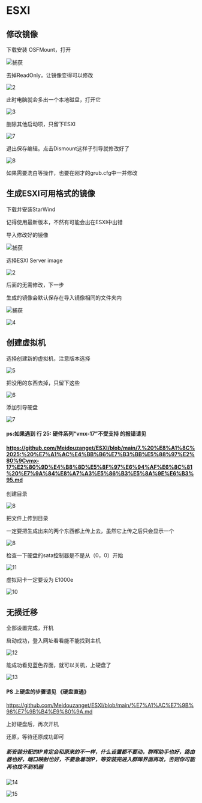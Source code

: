 # ESXI

## 修改镜像



下载安装 OSFMount，打开

![捕获](https://user-images.githubusercontent.com/59044398/119276611-a9ab1f80-bc4d-11eb-9c0d-849c05458985.PNG)



去掉ReadOnly，让镜像变得可以修改

![2](https://user-images.githubusercontent.com/59044398/119276617-b0399700-bc4d-11eb-937f-9a6ce4207601.PNG)



此时电脑就会多出一个本地磁盘，打开它

![3](https://user-images.githubusercontent.com/59044398/119276633-c21b3a00-bc4d-11eb-9da9-e324f4ea6524.PNG)



删除其他启动项，只留下ESXI

![7](https://user-images.githubusercontent.com/59044398/119276641-cf382900-bc4d-11eb-8aba-20493f645c36.PNG)



退出保存编辑。点击Dismount这样子引导就修改好了

![8](https://user-images.githubusercontent.com/59044398/119276653-d9f2be00-bc4d-11eb-903c-fac10507949f.PNG)

如果需要洗白等操作，也要在刚才的grub.cfg中一并修改



## 生成ESXI可用格式的镜像

下载并安装StarWind

记得使用最新版本，不然有可能会出在ESXI中出错

导入修改好的镜像

![捕获](https://user-images.githubusercontent.com/59044398/119276799-aa908100-bc4e-11eb-9df9-6c684d531905.PNG)



选择ESXI Server image

![2](https://user-images.githubusercontent.com/59044398/119276806-b67c4300-bc4e-11eb-8e2b-306fb2318b68.PNG)



后面的无需修改，下一步

生成的镜像会默认保存在导入镜像相同的文件夹内

![捕获](https://user-images.githubusercontent.com/59044398/119276833-e0356a00-bc4e-11eb-8cb6-db883469b643.PNG)

![4](https://user-images.githubusercontent.com/59044398/119276859-065b0a00-bc4f-11eb-9d50-21e37635521a.PNG)

## 创建虚拟机



选择创建新的虚拟机，注意版本选择

![5](https://user-images.githubusercontent.com/59044398/119276919-49b57880-bc4f-11eb-94cb-6022ba25309c.PNG)



把没用的东西去掉，只留下这些

![6](https://user-images.githubusercontent.com/59044398/119276955-87b29c80-bc4f-11eb-99b7-7e8c593ba7f7.PNG)



添加引导硬盘

![7](https://user-images.githubusercontent.com/59044398/119276980-a3b63e00-bc4f-11eb-82b3-db3fe5f08395.PNG)



#### ps:如果遇到 行 25: 硬件系列“vmx-17”不受支持 的报错请见

#### https://github.com/Meidouzanget/ESXI/blob/main/7.%20%E8%A1%8C%2025:%20%E7%A1%AC%E4%BB%B6%E7%B3%BB%E5%88%97%E2%80%9Cvmx-17%E2%80%9D%E4%B8%8D%E5%8F%97%E6%94%AF%E6%8C%81%20%E7%9A%84%E8%A7%A3%E5%86%B3%E5%8A%9E%E6%B3%95.md



创建目录

![8](https://user-images.githubusercontent.com/59044398/119276992-ba5c9500-bc4f-11eb-8922-bf7827a1040a.PNG)



把文件上传到目录

一定要把生成出来的两个东西都上传上去，虽然它上传之后只会显示一个

![8](https://user-images.githubusercontent.com/59044398/119277023-dd874480-bc4f-11eb-83d6-23696737d774.PNG)



检查一下硬盘的sata控制器是不是从（0，0）开始

![11](https://user-images.githubusercontent.com/59044398/119277116-5a1a2300-bc50-11eb-8900-fac0192d57e1.PNG)



虚拟网卡一定要设为 E1000e

![10](https://user-images.githubusercontent.com/59044398/119277111-525a7e80-bc50-11eb-8409-ae04757009ae.PNG)



## 无损迁移

全部设置完成，开机

启动成功，登入网址看看能不能找到主机

![12](https://user-images.githubusercontent.com/59044398/119277162-951c5680-bc50-11eb-8d23-511bd0f4f727.PNG)



能成功看见蓝色界面，就可以关机，上硬盘了

![13](https://user-images.githubusercontent.com/59044398/119277187-c09f4100-bc50-11eb-9491-945e1ee19144.PNG)



#### PS 上硬盘的步骤请见 《硬盘直通》

https://github.com/Meidouzanget/ESXI/blob/main/%E7%A1%AC%E7%9B%98%E7%9B%B4%E9%80%9A.md



上好硬盘后，再次开机

还原，等待还原成功即可

##### 新安装分配的IP肯定会和原来的不一样，什么设置都不要动，群晖助手也好，路由器也好，端口映射也好，不要急着改IP，等安装完进入群晖界面再改，否则你可能再也找不到机器

![14](https://user-images.githubusercontent.com/59044398/119277315-7e2a3400-bc51-11eb-95a8-24c1ffa1818f.PNG)

![15](https://user-images.githubusercontent.com/59044398/119277326-871b0580-bc51-11eb-8aaf-47496eeedb67.PNG)





















